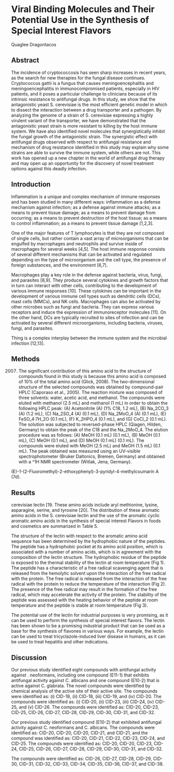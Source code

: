 # Viral Binding Molecules and Their Potential Use in the Synthesis of Special Interest Flavors
Quaglee Dragontacos


## Abstract
The incidence of cryptococcosis has seen sharp increases in recent years, as the search for new therapies for the fungal disease continues. Cryptococcus gattii is a fungus that causes meningoencephalitis and meningoencephalitis in immunocompromised patients, especially in HIV patients, and it poses a particular challenge to clinicians because of its intrinsic resistance to antifungal drugs. In this study, we show that the antagonistic yeast S. cerevisiae is the most efficient genetic model in which to dissect the interaction between a drug transporter and a pathogen. By analyzing the genome of a strain of S. cerevisiae expressing a highly virulent variant of the transporter, we have demonstrated that the antagonistic yeast strain is more resistant to killing by the host immune system. We have also identified novel molecules that synergistically inhibit the fungal growth of the antagonistic strain. The synergistic effect with antifungal drugs observed with respect to antifungal resistance and mechanism of drug resistance identified in this study may explain why some strains are able to survive the immune system, while others are not. This work has opened up a new chapter in the world of antifungal drug therapy and may open up an opportunity for the discovery of novel treatment options against this deadly infection.


## Introduction
Inflammation is a unique and complex mechanism of immune responses and has been studied in many different ways: inflammation as a defense mechanism against infection; as a defense against immune attacks; as a means to prevent tissue damage; as a means to prevent damage from occurring; as a means to prevent destruction of the host tissue; as a means to control inflammation; as a means to prevent tissue damage [1,2,3].

One of the major features of T lymphocytes is that they are not composed of single cells, but rather contain a vast array of microorganisms that can be engulfed by macrophages and neutrophils and survive inside of macrophages for several weeks [4,5]. The host immune response consists of several different mechanisms that can be activated and regulated depending on the type of microorganism and the cell type, the presence of foreign substances, and the environment [6,7].

Macrophages play a key role in the defense against bacteria, virus, fungi, and parasites [8,9]. They produce several cytokines and growth factors that in turn can interact with other cells, contributing to the development of various immune responses [10]. These cytokines can be important in the development of various immune cell types such as dendritic cells (DCs), mast cells (MMCs), and NK cells. Macrophages can also be activated by other microbes such as fungi and bacteria. They can express various receptors and induce the expression of immunoreceptor molecules [11]. On the other hand, DCs are typically recruited to sites of infection and can be activated by several different microorganisms, including bacteria, viruses, fungi, and parasites.

Thing is a complex interplay between the immune system and the microbial infection [12,13].


## Methods
 2007. The significant contribution of this amino acid to the structure of compounds found in this study is because this amino acid is composed of 10% of the total amino acid (Glick, 2008). The two-dimensional structure of the selected compounds was obtained by compound-pair HPLC (Caporaso et al., 2005). The reaction mixture was composed of three solvents: water, acetic acid, and methanol. The compounds were eluted with methanol (2.5 mL) and methanol (1 mL) in order to obtain the following HPLC peak: (A) Acetonitrile (A) (1% C18, 1.2 mL), (B) Na_2CO_3 (A) (1.2 mL), (C) Na_2SO_4 (A) (0.1 mL), (D) Na_2MoO_4 (A) (0.1 mL), (E) FeSO_4·7H_2O (0.1 mL), (F) K_2HPO_4 (0.1 mL), and (G) CoCl_2 (0.1 mL). The solution was subjected to reversed-phase HPLC (Qiagen, Hilden, Germany) to obtain the peak of the C18 and the Na_2MoO_4. The elution procedure was as follows: (A) MeOH (0.1 mL) (0.1 mL), (B) MeOH (0.1 mL), (C) MeOH (0.1 mL), and (D) MeOH (0.1 mL) (0.1 mL). The compounds were eluted with MeOH (2.5 mL) and MeOH (1.5 mL) (0.1 mL). The peak obtained was measured using an UV-visible spectrophotometer (Bruker Daltonics, Bremen, Germany) and obtained with a ^1H NMR spectrometer (Witlak, Jena, Germany).

(E)-1-(2-Fluoromethyl)-2-ethoxyphenyl)-3-pyridyl-4-methylcoumarin A (7d).


## Results
cerevisiae lectin [19. These amino acids include aryl methionine, lysine, asparagine, serine, and tyrosine [20]. The distribution of these aromatic amino acids in the S. cerevisiae lectin and the use of the aromatic cyclic aromatic amino acids in the synthesis of special interest Flavors in foods and cosmetics are summarized in Table 5.

The structure of the lectin with respect to the aromatic amino acid sequence has been determined by the hydrophobic nature of the peptides. The peptide has a hydrophobic pocket at its amino acid position, which is associated with a number of amino acids, which is in agreement with the composition of the lectin structure. The hydrophobic residue of the peptide is exposed to the thermal stability of the lectin at room temperature (Fig 1). The peptide has a characteristic of a free radical scavenging agent that is released from the hemolytic solvent upon the interaction of the free radical with the protein. The free radical is released from the interaction of the free radical with the protein to reduce the temperature of the interaction (Fig 2). The presence of the free radical may result in the formation of the free radical, which may accelerate the activity of the protein. The stability of the peptide was assessed with the heating behavior of the peptide at room temperature and the peptide is stable at room temperature (Fig 3).

The potential use of the lectin for industrial purposes is very promising, as it can be used to perform the synthesis of special interest flavors. The lectin has been shown to be a promising industrial product that can be used as a base for the synthesis of flavones in various ways. For example, the lectin can be used to treat tricyclazole-induced liver disease in humans, as it can be used to treat hepatitis and other indications.


## Discussion
Our previous study identified eight compounds with antifungal activity against . neoformans, including one compound (E11-1) that exhibits antifungal activity against C. albicans and one compound (E10-2) that is active against C. glabrata. The novel compounds were identified by chemical analysis of the active site of their active site. The compounds were identified as: (i) CID-18, (ii) CID-18, (iii) CID-19, and (iv) CID-20. The compounds were identified as: (i) CID-20, (ii) CID-23, (iii) CID-24, (iv) CID-25, and (v) CID-26. The compounds were identified as: CID-20, CID-23, CID-25, CID-26, CID-27, CID-28, CID-29, CID-30, CID-31, and CID-32.

Our previous study identified compound (E10-2) that exhibited antifungal activity against C. neoformans and C. albicans. The compounds were identified as: CID-20, CID-20, CID-20, CID-21, and CID-21, and the compound was identified as: CID-20, CID-21, CID-22, CID-23, CID-24, and CID-25. The compounds were identified as: CID-20, CID-20, CID-23, CID-24, CID-25, CID-26, CID-27, CID-28, CID-29, CID-30, CID-31, and CID-32.

The compounds were identified as: CID-26, CID-27, CID-28, CID-29, CID-30, CID-31, CID-32, CID-33, CID-34, CID-35, CID-36, CID-37, and CID-38.
